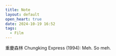 ```yaml
---
title: Note
layout: default
open_heart: true
date: 2024-10-19 16:52
tags:
  - Film
---
```


重慶森林 Chungking Express (1994): Meh. So meh.

